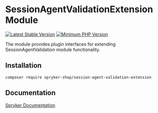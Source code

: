 # SessionAgentValidationExtension Module
[![Latest Stable Version](https://poser.pugx.org/spryker-shop/session-agent-validation-extension/v/stable.svg)](https://packagist.org/packages/spryker-shop/session-agent-validation-extension)
[![Minimum PHP Version](https://img.shields.io/badge/php-%3E%3D%208.3-8892BF.svg)](https://php.net/)

The module provides plugin interfaces for extending SessionAgentValidation module functionality.

## Installation

```
composer require spryker-shop/session-agent-validation-extension
```

## Documentation

[Spryker Documentation](https://docs.spryker.com)
